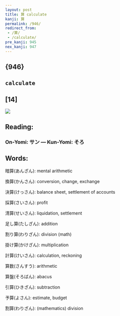 ```yaml
---
layout: post
title: 算 calculate
kanji: 算
permalink: /946/
redirect_from:
 - /算/
 - /calculate/
pre_kanji: 945
nex_kanji: 947
---
```


## {946}

## `calculate`

## [14]

<div class="stroke"><img src="E7AE97.png" /></div>

## Reading:

### On-Yomi: サン &mdash; Kun-Yomi: そろ

## Words:

暗算(あんざん): mental arithmetic

換算(かんさん): conversion, change, exchange

決算(けっさん): balance sheet, settlement of accounts

採算(さいさん): profit

清算(せいさん): liquidation, settlement

足し算(たしざん): addition

割り算(わりざん): division (math)

掛け算(かけざん): multiplication

計算(けいさん): calculation, reckoning

算数(さんすう): arithmetic

算盤(そろばん): abacus

引算(ひきざん): subtraction

予算(よさん): estimate, budget

割算(わりざん): (mathematics) division
